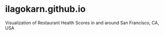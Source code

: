 ilagokarn.github.io
===================

Visualization of Restaurant Health Scores in and around San Francisco, CA, USA
